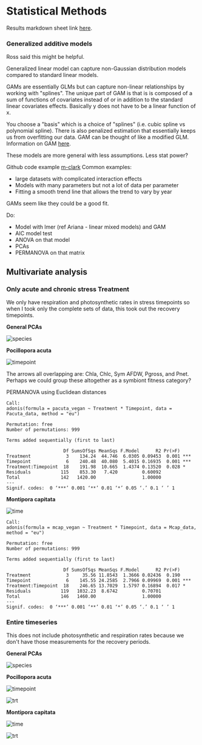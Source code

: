 # Statistical Methods

Results markdown sheet link [here](https://github.com/hputnam/Acclim_Dynamics/blob/master/Results-package.md).

### Generalized additive models
Ross said this might be helpful.

Generalized linear model can capture non-Gaussian distribution models compared to standard linear models.

GAMs are essentially GLMs but can capture non-linear relationships by working with "splines". The unique part of GAM is that is is composed of a sum of functions of covariates instead of or in addition to the standard linear covariates effects. Basically y does not have to be a linear function of x.

You choose a "basis" which is a choice of "splines" (i.e. cubic spline vs polynomial spline). There is also penalized estimation that essentially keeps us from overfitting our data. GAM can be thought of like a modified GLM.
Information on GAM [here](https://m-clark.github.io/generalized-additive-models/building_gam.html).

These models are more general with less assumptions. Less stat power?

Github code example [m-clark](https://m-clark.github.io/docs/mixedModels/mixedModelML.html#additive_model_as_a_mixed_model)
Common examples:  
- large datasets with complicated interaction effects
- Models with many parameters but not a lot of data per parameter
- Fitting a smooth trend line that allows the trend to vary by year


GAMs seem like they could be a good fit.

Do:  
- Model with lmer (ref Ariana - linear mixed models) and GAM  
- AIC model test  
- ANOVA on that model  
- PCAs  
- PERMANOVA on that matrix


## Multivariate analysis

### Only acute and chronic stress Treatment

We only have respiration and photosynthetic rates in stress timepoints so when I took only the complete sets of data, this took out the recovery timepoints.

**General PCAs**

![species](https://github.com/hputnam/Acclim_Dynamics/blob/master/Output/Final_Figures/General-PCAs.png?raw=true)

**Pocillopora acuta**

![timepoint](https://github.com/hputnam/Acclim_Dynamics/blob/master/Output/Final_Figures/Pacuta-stress-PCAs.png?raw=true)

The arrows all overlapping are: Chla, Chlc, Sym AFDW, Pgross, and Pnet. Perhaps we could group these altogether as a symbiont fitness category?

PERMANOVA using Euclidean distances

```
Call:
adonis(formula = pacuta_vegan ~ Treatment * Timepoint, data = Pacuta_data, method = "eu")

Permutation: free
Number of permutations: 999

Terms added sequentially (first to last)

                     Df SumsOfSqs MeanSqs F.Model      R2 Pr(>F)    
Treatment             3    134.24  44.746  6.0305 0.09453  0.001 ***
Timepoint             6    240.48  40.080  5.4015 0.16935  0.001 ***
Treatment:Timepoint  18    191.98  10.665  1.4374 0.13520  0.028 *  
Residuals           115    853.30   7.420         0.60092           
Total               142   1420.00                 1.00000           
---
Signif. codes:  0 ‘***’ 0.001 ‘**’ 0.01 ‘*’ 0.05 ‘.’ 0.1 ‘ ’ 1
```

**Montipora capitata**

![time](https://github.com/hputnam/Acclim_Dynamics/blob/master/Output/Final_Figures/Mcap-stress-PCAs.png?raw=true)

```
Call:
adonis(formula = mcap_vegan ~ Treatment * Timepoint, data = Mcap_data,      method = "eu")

Permutation: free
Number of permutations: 999

Terms added sequentially (first to last)

                     Df SumsOfSqs MeanSqs F.Model      R2 Pr(>F)    
Treatment             3     35.56 11.8543  1.3666 0.02436  0.190    
Timepoint             6    145.55 24.2585  2.7966 0.09969  0.001 ***
Treatment:Timepoint  18    246.65 13.7029  1.5797 0.16894  0.017 *  
Residuals           119   1032.23  8.6742         0.70701           
Total               146   1460.00                 1.00000           
---
Signif. codes:  0 ‘***’ 0.001 ‘**’ 0.01 ‘*’ 0.05 ‘.’ 0.1 ‘ ’ 1
```


### Entire timeseries

This does not include photosynthetic and respiration rates because we don't have those measurements for the recovery periods.

**General PCAs**

![species](https://github.com/hputnam/Acclim_Dynamics/blob/master/Output/Final_Figures/General-timeseries-PCAs.png?raw=true)

**Pocillopora acuta**

![timepoint](https://github.com/hputnam/Acclim_Dynamics/blob/master/Output/Final_Figures/Pacuta-Timeseries-Timepoint-PCA.png?raw=true)

![trt](https://github.com/hputnam/Acclim_Dynamics/blob/master/Output/Final_Figures/Pacuta-Timeseries-Treatment-PCA.png?raw=true)

**Montipora capitata**

![time](https://github.com/hputnam/Acclim_Dynamics/blob/master/Output/Final_Figures/Mcap-Timeseries-Timepoint-PCA.png?raw=true)

![trt](https://github.com/hputnam/Acclim_Dynamics/blob/master/Output/Final_Figures/Mcap-Timeseries-Treatment-PCA.png?raw=true)
